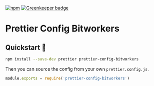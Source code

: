 [![npm](https://img.shields.io/npm/v/prettier-config-bitworkers.svg)](https://www.npmjs.com/package/prettier-config-bitworkers) [![Greenkeeper badge](https://badges.greenkeeper.io/bitworkers-official/prettier-config-bitworkers.svg)](https://greenkeeper.io/)

# Prettier Config Bitworkers

## Quickstart 🚀

```bash
npm install --save-dev prettier prettier-config-bitworkers
```

Then you can source the config from your own `prettier.config.js`.

```js
module.exports = require('prettier-config-bitworkers')
```
